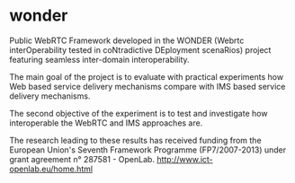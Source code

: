 wonder
======

Public WebRTC Framework developed in the WONDER (Webrtc interOperability tested in coNtradictive DEployment scenaRios) project featuring seamless inter-domain interoperability.

The main goal of the project is to evaluate with practical experiments how Web based service delivery mechanisms compare with IMS based service delivery mechanisms.

The second objective of the experiment is to test and investigate how interoperable the WebRTC and IMS approaches are.

The research leading to these results has received funding from the European Union's Seventh Framework Programme (FP7/2007-2013) under grant agreement n° 287581 - OpenLab. http://www.ict-openlab.eu/home.html
